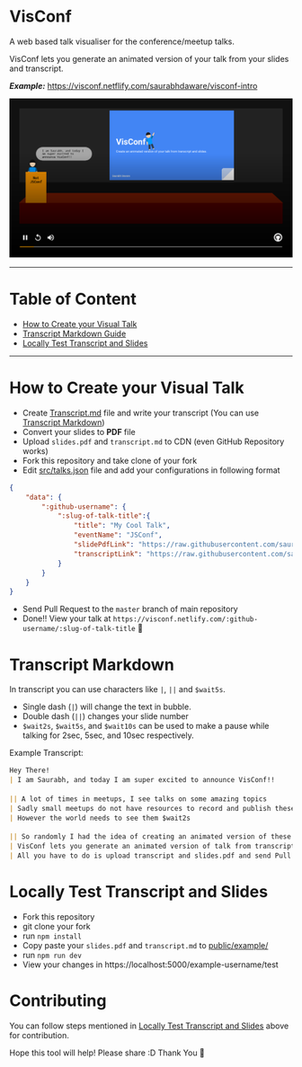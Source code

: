 # VisConf
A web based talk visualiser for the conference/meetup talks. 

VisConf lets you generate an animated version of your talk from your slides and transcript.

***Example:*** https://visconf.netflify.com/saurabhdaware/visconf-intro

![Screenshot of VisConf giving a visual look of conference](screenshot.png)


---
# Table of Content
- [How to Create your Visual Talk](#how-to-create-your-visual-talk)
- [Transcript Markdown Guide](#transcript-markdown)
- [Locally Test Transcript and Slides](#locally-test-transcript-and-slides)

---

# How to Create your Visual Talk
- Create [Transcript.md](https://github.com/saurabhdaware/visconf-example/blob/master/Transcript.md) file and write your transcript (You can use [Transcript Markdown](#transcript-markdown)) 
- Convert your slides to **PDF** file
- Upload `slides.pdf` and `transcript.md` to CDN (even GitHub Repository works)
- Fork this repository and take clone of your fork
- Edit [src/talks.json](src/talks.json) file and add your configurations in following format
```json
{
    "data": {
        ":github-username": {
            ":slug-of-talk-title":{
                "title": "My Cool Talk",
                "eventName": "JSConf",
                "slidePdfLink": "https://raw.githubusercontent.com/saurabhdaware/visconf-example/master/slides.pdf", 
                "transcriptLink": "https://raw.githubusercontent.com/saurabhdaware/visconf-example/master/Transcript.md",
            }
        }
    }
}
```
- Send Pull Request to the `master` branch of main repository
- Done!! View your talk at `https://visconf.netlify.com/:github-username/:slug-of-talk-title` 🎉

# Transcript Markdown
In transcript you can use characters like `|`, `||` and `$wait5s`.

- Single dash (`|`) will change the text in bubble.
- Double dash (`||`) changes your slide number 
- `$wait2s`, `$wait5s`, and `$wait10s` can be used to make a pause while talking for 2sec, 5sec, and 10sec respectively.

Example Transcript:
```md
Hey There!
| I am Saurabh, and today I am super excited to announce VisConf!!

|| A lot of times in meetups, I see talks on some amazing topics
| Sadly small meetups do not have resources to record and publish these talks
| However the world needs to see them $wait2s

|| So randomly I had the idea of creating an animated version of these talks
| VisConf lets you generate an animated version of talk from transcript and slides
| All you have to do is upload transcript and slides.pdf and send Pull Request to main repository

```

# Locally Test Transcript and Slides

- Fork this repository
- git clone your fork
- run `npm install`
- Copy paste your `slides.pdf` and `transcript.md` to [public/example/](public/example/)
- run `npm run dev`
- View your changes in https://localhost:5000/example-username/test


# Contributing
You can follow steps mentioned in [Locally Test Transcript and Slides](#locally-test-transcript-and-slides) above for contribution.



Hope this tool will help! Please share :D Thank You 🌻